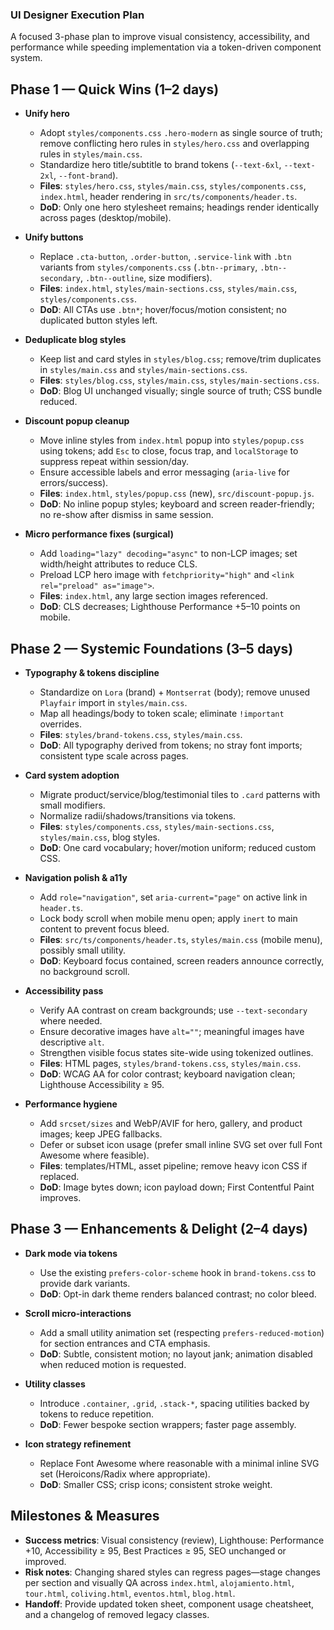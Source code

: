 ### UI Designer Execution Plan

A focused 3-phase plan to improve visual consistency, accessibility, and performance while speeding implementation via a token-driven component system.

## Phase 1 — Quick Wins (1–2 days)
- **Unify hero**
  - Adopt `styles/components.css` `.hero-modern` as single source of truth; remove conflicting hero rules in `styles/hero.css` and overlapping rules in `styles/main.css`.
  - Standardize hero title/subtitle to brand tokens (`--text-6xl`, `--text-2xl`, `--font-brand`).
  - **Files**: `styles/hero.css`, `styles/main.css`, `styles/components.css`, `index.html`, header rendering in `src/ts/components/header.ts`.
  - **DoD**: Only one hero stylesheet remains; headings render identically across pages (desktop/mobile).

- **Unify buttons**
  - Replace `.cta-button`, `.order-button`, `.service-link` with `.btn` variants from `styles/components.css` (`.btn--primary`, `.btn--secondary`, `.btn--outline`, size modifiers).
  - **Files**: `index.html`, `styles/main-sections.css`, `styles/main.css`, `styles/components.css`.
  - **DoD**: All CTAs use `.btn*`; hover/focus/motion consistent; no duplicated button styles left.

- **Deduplicate blog styles**
  - Keep list and card styles in `styles/blog.css`; remove/trim duplicates in `styles/main.css` and `styles/main-sections.css`.
  - **Files**: `styles/blog.css`, `styles/main.css`, `styles/main-sections.css`.
  - **DoD**: Blog UI unchanged visually; single source of truth; CSS bundle reduced.

- **Discount popup cleanup**
  - Move inline styles from `index.html` popup into `styles/popup.css` using tokens; add `Esc` to close, focus trap, and `localStorage` to suppress repeat within session/day.
  - Ensure accessible labels and error messaging (`aria-live` for errors/success).
  - **Files**: `index.html`, `styles/popup.css` (new), `src/discount-popup.js`.
  - **DoD**: No inline popup styles; keyboard and screen reader-friendly; no re-show after dismiss in same session.

- **Micro performance fixes (surgical)**
  - Add `loading="lazy" decoding="async"` to non-LCP images; set width/height attributes to reduce CLS.
  - Preload LCP hero image with `fetchpriority="high"` and `<link rel="preload" as="image">`.
  - **Files**: `index.html`, any large section images referenced.
  - **DoD**: CLS decreases; Lighthouse Performance +5–10 points on mobile.

## Phase 2 — Systemic Foundations (3–5 days)
- **Typography & tokens discipline**
  - Standardize on `Lora` (brand) + `Montserrat` (body); remove unused `Playfair` import in `styles/main.css`.
  - Map all headings/body to token scale; eliminate `!important` overrides.
  - **Files**: `styles/brand-tokens.css`, `styles/main.css`.
  - **DoD**: All typography derived from tokens; no stray font imports; consistent type scale across pages.

- **Card system adoption**
  - Migrate product/service/blog/testimonial tiles to `.card` patterns with small modifiers.
  - Normalize radii/shadows/transitions via tokens.
  - **Files**: `styles/components.css`, `styles/main-sections.css`, `styles/main.css`, blog styles.
  - **DoD**: One card vocabulary; hover/motion uniform; reduced custom CSS.

- **Navigation polish & a11y**
  - Add `role="navigation"`, set `aria-current="page"` on active link in `header.ts`.
  - Lock body scroll when mobile menu open; apply `inert` to main content to prevent focus bleed.
  - **Files**: `src/ts/components/header.ts`, `styles/main.css` (mobile menu), possibly small utility.
  - **DoD**: Keyboard focus contained, screen readers announce correctly, no background scroll.

- **Accessibility pass**
  - Verify AA contrast on cream backgrounds; use `--text-secondary` where needed.
  - Ensure decorative images have `alt=""`; meaningful images have descriptive `alt`.
  - Strengthen visible focus states site-wide using tokenized outlines.
  - **Files**: HTML pages, `styles/brand-tokens.css`, `styles/main.css`.
  - **DoD**: WCAG AA for color contrast; keyboard navigation clean; Lighthouse Accessibility ≥ 95.

- **Performance hygiene**
  - Add `srcset/sizes` and WebP/AVIF for hero, gallery, and product images; keep JPEG fallbacks.
  - Defer or subset icon usage (prefer small inline SVG set over full Font Awesome where feasible).
  - **Files**: templates/HTML, asset pipeline; remove heavy icon CSS if replaced.
  - **DoD**: Image bytes down; icon payload down; First Contentful Paint improves.

## Phase 3 — Enhancements & Delight (2–4 days)
- **Dark mode via tokens**
  - Use the existing `prefers-color-scheme` hook in `brand-tokens.css` to provide dark variants.
  - **DoD**: Opt-in dark theme renders balanced contrast; no color bleed.

- **Scroll micro-interactions**
  - Add a small utility animation set (respecting `prefers-reduced-motion`) for section entrances and CTA emphasis.
  - **DoD**: Subtle, consistent motion; no layout jank; animation disabled when reduced motion is requested.

- **Utility classes**
  - Introduce `.container`, `.grid`, `.stack-*`, spacing utilities backed by tokens to reduce repetition.
  - **DoD**: Fewer bespoke section wrappers; faster page assembly.

- **Icon strategy refinement**
  - Replace Font Awesome where reasonable with a minimal inline SVG set (Heroicons/Radix where appropriate).
  - **DoD**: Smaller CSS; crisp icons; consistent stroke weight.

## Milestones & Measures
- **Success metrics**: Visual consistency (review), Lighthouse: Performance +10, Accessibility ≥ 95, Best Practices ≥ 95, SEO unchanged or improved.
- **Risk notes**: Changing shared styles can regress pages—stage changes per section and visually QA across `index.html`, `alojamiento.html`, `tour.html`, `coliving.html`, `eventos.html`, `blog.html`.
- **Handoff**: Provide updated token sheet, component usage cheatsheet, and a changelog of removed legacy classes.


